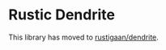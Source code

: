 # Rustic Dendrite

This library has moved to [rustigaan/dendrite](https://github.com/rustigaan/dendrite).
